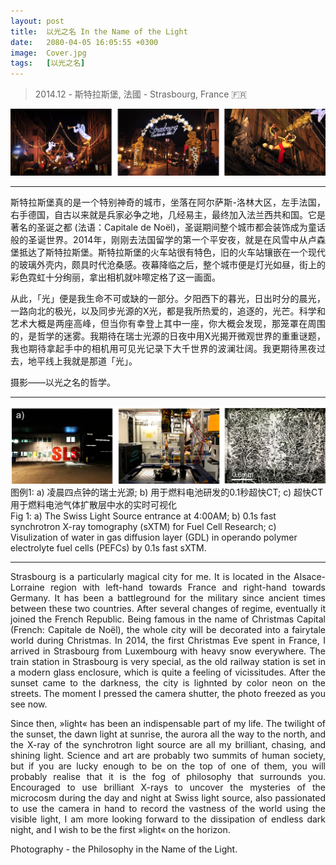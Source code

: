 ```yaml
---
layout: post
title:  以光之名 In the Name of the Light
date:   2080-04-05 16:05:55 +0300
image:  Cover.jpg
tags:   [以光之名]
---
```

> 2014.12 - 斯特拉斯堡, 法國 - Strasbourg, France 🇫🇷

![](/img/Cover/c2.png)

---
<p style='text-align: justify;'>斯特拉斯堡真的是一个特别神奇的城市，坐落在阿尔萨斯-洛林大区，左手法国，右手德国，自古以来就是兵家必争之地，几经易主，最终加入法兰西共和国。它是著名的圣诞之都 (法语：Capitale de Noël)，圣诞期间整个城市都会装饰成为童话般的圣诞世界。2014年，刚刚去法国留学的第一个平安夜，就是在风雪中从卢森堡抵达了斯特拉斯堡。斯特拉斯堡的火车站很有特色，旧的火车站镶嵌在一个现代的玻璃外壳内，颇具时代沧桑感。夜幕降临之后，整个城市便是灯光如昼，街上的彩色霓虹十分绚丽，拿出相机就咔嚓定格了这一画面。</p>

<p style='text-align: justify;'>从此，「光」便是我生命不可或缺的一部分。夕阳西下的暮光，日出时分的晨光，一路向北的极光，以及同步光源的X光，都是我所热爱的，追逐的，光芒。科学和艺术大概是两座高峰，但当你有幸登上其中一座，你大概会发现，那笼罩在周围的，是哲学的迷雾。我期待在瑞士光源的日夜中用X光揭开微观世界的重重谜题，我也期待拿起手中的相机用可见光记录下大千世界的波澜壮阔。我更期待黑夜过去，地平线上我就是那道「光」。</p>

摄影——以光之名的哲学。

---
![](/img/Cover/SLS.png)
图例1: a) 凌晨四点钟的瑞士光源; b) 用于燃料电池研发的0.1秒超快CT; c) 超快CT用于燃料电池气体扩散层中水的实时可视化<br>
Fig 1: a) The Swiss Light Source entrance at 4:00AM; b) 0.1s fast synchrotron X-ray tomography (sXTM) for Fuel Cell Research; c) Visulization of water in gas diffusion layer (GDL) in operando polymer electrolyte fuel cells (PEFCs) by 0.1s fast sXTM.

---
<p style='text-align: justify;'>Strasbourg is a particularly magical city for me. It is located in the Alsace-Lorraine region with left-hand towards France and right-hand towards Germany. It has been a battleground for the military since ancient times between these two countries. After several changes of regime, eventually it joined the French Republic. Being famous in the name of Christmas Capital (French: Capitale de Noël), the whole city will be decorated into a fairytale world during Christmas. In 2014, the first Christmas Eve spent in France, I arrived in Strasbourg from Luxembourg with heavy snow everywhere. The train station in Strasbourg is very special, as the old railway station is set in a modern glass enclosure, which is quite a feeling of vicissitudes. After the sunset came to the darkness, the city is lighnted by color neon on the streets. The moment I pressed the camera shutter, the photo freezed as you see now.</p>

<p style='text-align: justify;'>Since then, »light« has been an indispensable part of my life. The twilight of the sunset, the dawn light at sunrise, the aurora all the way to the north, and the X-ray of the synchrotron light source are all my brilliant, chasing, and shining light. Science and art are probably two summits of human society, but if you are lucky enough to be on the top of one of them, you will probably realise that it is the fog of philosophy that surrounds you. Encouraged to use brilliant X-rays to uncover the mysteries of the microcosm during the day and night at Swiss light source, also passionated to use the camera in hand to record the vastness of the world using the visible light, I am more looking forward to the dissipation of endless dark night, and I wish to be the first »light« on the horizon. </p> 

Photography - the Philosophy in the Name of the Light.



